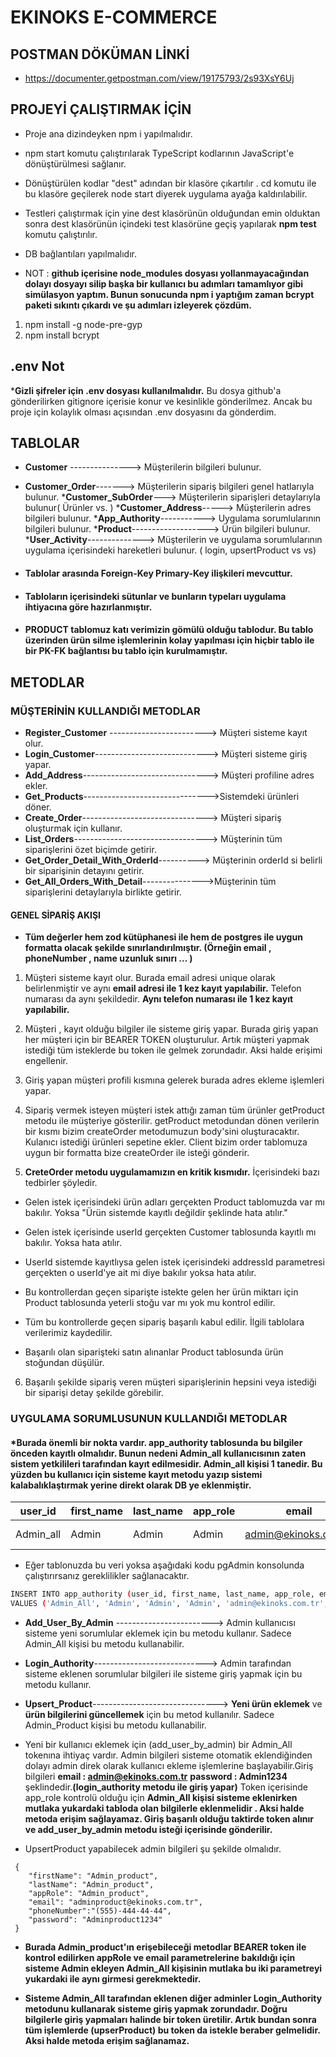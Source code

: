 # EKINOKS E-COMMERCE

  ## POSTMAN DÖKÜMAN LİNKİ
* https://documenter.getpostman.com/view/19175793/2s93XsY6Uj

## PROJEYİ ÇALIŞTIRMAK İÇİN
 
 * Proje ana dizindeyken npm i yapılmalıdır.
 * npm start komutu çalıştırılarak TypeScript kodlarının JavaScript'e dönüştürülmesi       sağlanır.
 * Dönüştürülen kodlar "dest" adından bir klasöre çıkartılır . cd komutu ile bu klasöre    geçilerek node start diyerek uygulama ayağa kaldırılabilir.
 
 * Testleri çalıştırmak için yine dest klasörünün olduğundan emin olduktan sonra dest klasörünün içindeki test klasörüne geçiş yapılarak **npm test** komutu çalıştırılır.
 
 * DB bağlantıları yapılmalıdır. 
 
 * NOT : **github içerisine node_modules dosyası yollanmayacağından dolayı dosyayı silip başka bir kullanıcı bu adımları tamamlıyor gibi simülasyon yaptım. Bunun sonucunda npm i yaptığım zaman bcrypt paketi sıkıntı çıkardı ve  şu adımları izleyerek çözdüm.**
 
 1) npm install -g node-pre-gyp
 2) npm install bcrypt

 
 ## .env Not
 ***Gizli şifreler için .env dosyası kullanılmalıdır.** Bu dosya github'a gönderilirken    gitignore içerisie konur ve kesinlikle gönderilmez. Ancak bu proje için kolaylık        olması açısından .env dosyasını da gönderdim.
 
 

 
 ## TABLOLAR
* **Customer** ---------------> Müşterilerin bilgileri bulunur.
* **Customer_Order**-------> Müşterilerin sipariş bilgileri genel hatlarıyla bulunur.
***Customer_SubOrder**---> Müşterilerin siparişleri detaylarıyla bulunur( Ürünler vs. )
***Customer_Address**-----> Müşterilerin adres bilgileri bulunur.
***App_Authority**-----------> Uygulama sorumlularının bilgileri bulunur.
***Product**-------------------> Ürün bilgileri bulunur.
***User_Activity**--------------> Müşterilerin ve uygulama sorumlularının uygulama
içerisindeki hareketleri bulunur. ( login, upsertProduct vs vs)


* #### Tablolar arasında Foreign-Key  Primary-Key ilişkileri mevcuttur.

* #### Tabloların içerisindeki sütunlar ve bunların typeları uygulama ihtiyacına göre hazırlanmıştır.

* #### PRODUCT tablomuz katı verimizin gömülü olduğu tablodur. Bu tablo üzerinden ürün silme işlemlerinin kolay yapılması için hiçbir tablo ile bir PK-FK bağlantısı bu tablo için kurulmamıştır. 


## METODLAR

### MÜŞTERİNİN KULLANDIĞI METODLAR
* **Register_Customer** ------------------------> Müşteri sisteme kayıt olur.
* **Login_Customer**----------------------------> Müşteri sisteme giriş yapar.
* **Add_Address**-------------------------------> Müşteri profiline adres ekler.
* **Get_Products**------------------------------->Sistemdeki ürünleri döner.
* **Create_Order**-------------------------------> Müşteri sipariş oluşturmak için kullanır.
* **List_Orders**---------------------------------> Müşterinin tüm siparişlerini özet biçimde getirir.
* **Get_Order_Detail_With_OrderId**----------> Müşterinin orderId si belirli bir siparişinin detayını getirir.
* **Get_All_Orders_With_Detail**--------------->Müşterinin tüm siparişlerini detaylarıyla birlikte getirir.


#### GENEL SİPARİŞ AKIŞI



* **Tüm değerler hem zod kütüphanesi ile hem de postgres ile uygun formatta olacak şekilde sınırlandırılmıştır. (Örneğin email , phoneNumber , name uzunluk sınırı ... )**


1) Müşteri sisteme kayıt olur. Burada email adresi unique olarak belirlenmiştir ve aynı **email adresi ile 1 kez kayıt yapılabilir.** Telefon numarası da aynı şekildedir. **Aynı telefon numarası ile 1 kez kayıt yapılabilir.**

2) Müşteri , kayıt olduğu bilgiler ile sisteme giriş yapar. Burada giriş yapan her müşteri için bir BEARER TOKEN oluşturulur. Artık müşteri yapmak istediği tüm isteklerde bu token ile gelmek zorundadır. Aksi halde erişimi engellenir.

3) Giriş yapan müşteri profili kısmına gelerek burada adres ekleme işlemleri yapar.

4) Sipariş vermek isteyen müşteri istek attığı zaman tüm ürünler getProduct metodu ile müşteriye gösterilir. getProduct metodundan dönen verilerin bir kısmı bizim createOrder metodumuzun body'sini oluşturacaktır. Kulanıcı istediği ürünleri sepetine ekler. Client bizim order tablomuza uygun bir formatta bize createOrder ile isteği gönderir.

5) **CreteOrder metodu uygulamamızın en kritik kısmıdır.** İçerisindeki bazı tedbirler şöyledir.
  * Gelen  istek içerisindeki ürün adları gerçekten Product tablomuzda var mı bakılır. Yoksa "Ürün sistemde kayıtlı değildir şeklinde hata atılır."
  
  * Gelen istek içerisinde userId gerçekten Customer tablosunda kayıtlı mı bakılır. Yoksa hata atılır.
  
  * UserId sistemde kayıtlıysa gelen istek içerisindeki addressId parametresi gerçekten o userId'ye ait mi diye bakılır yoksa hata atılır.
  
  * Bu kontrollerdan geçen siparişte istekte gelen her ürün miktarı için Product tablosunda yeterli stoğu var mı yok mu kontrol edilir.
  
  * Tüm bu kontrollerde geçen sipariş başarılı kabul edilir. İlgili tablolara verilerimiz kaydedilir.
  
  * Başarılı olan siparişteki satın alınanlar Product tablosunda ürün stoğundan düşülür.
6) Başarılı şekilde sipariş veren müşteri siparişlerinin hepsini veya istediği bir siparişi detay şekilde görebilir.
  
  
### UYGULAMA SORUMLUSUNUN KULLANDIĞI METODLAR

#### *Burada önemli bir nokta vardır. app_authority tablosunda bu bilgiler önceden kayıtlı olmalıdır. Bunun nedeni Admin_all kullanıcısının zaten sistem yetkilileri tarafından kayıt edilmesidir. Admin_all kişisi 1 tanedir. Bu yüzden bu kullanıcı için sisteme kayıt metodu yazıp sistemi kalabalıklaştırmak  yerine direkt olarak DB ye eklenmiştir.

|user_id | first_name |  last_name  | app_role | email | phone_number | password |
| ------ | --- |------| ------|------|------|-----|
| Admin_all | Admin |  Admin    |  Admin   |    admin@ekinoks.com.tr   |   (555)-555-55-55   |  $2b$10$x.8idmT3yGlO9n4z/v5Uee0ZJeqpaaRvKTQF.7mGENd97rlQzVkne   |


* Eğer tablonuzda bu veri yoksa aşağıdaki kodu pgAdmin konsolunda çalıştırırsanız gereklilikler sağlanacaktır.
```sh
INSERT INTO app_authority (user_id, first_name, last_name, app_role, email, phone_number, password)
VALUES ('Admin_All', 'Admin', 'Admin', 'Admin', 'admin@ekinoks.com.tr', '(555)-555-55-55', '$2b$10$x.8idmT3yGlO9n4z/v5Uee0ZJeqpaaRvKTQF.7mGENd97rlQzVkne');
```

* **Add_User_By_Admin** ------------------------> Admin kullanıcısı sisteme yeni sorumlular eklemek için bu metodu kullanır. Sadece Admin_All kişisi bu metodu kullanabilir.
* **Login_Authority**----------------------------> Admin tarafından sisteme eklenen sorumlular bilgileri ile sisteme giriş yapmak için bu metodu kullanır.
* **Upsert_Product**-------------------------------> **Yeni ürün eklemek** ve **ürün bilgilerini güncellemek** için bu metod kullanılır. Sadece Admin_Product kişisi bu metodu kullanabilir.




* Yeni bir kullanıcı eklemek için (add_user_by_admin) bir Admin_All tokenına ihtiyaç vardır. Admin bilgileri sisteme otomatik eklendiğinden dolayı  admin direk olarak kullanıcı ekleme işlemlerine başlayabilir.Giriş bilgileri  **email : admin@ekinoks.com.tr**   **password : Admin1234** şeklindedir.**(login_authority metodu ile giriş yapar)** Token içerisinde app_role kontrolü olduğu için **Admin_All kişisi sisteme eklenirken mutlaka yukardaki tabloda olan bilgilerle eklenmelidir . Aksi halde metoda erişim sağlayamaz. Giriş başarılı olduğu taktirde token alınır ve add_user_by_admin metodu isteği içerisinde gönderilir.**



* UpsertProduct yapabilecek admin bilgileri şu şekilde olmalıdır.

```
 {
    "firstName": "Admin_product",
    "lastName": "Admin_product",
    "appRole": "Admin_product",
    "email": "adminproduct@ekinoks.com.tr",
    "phoneNumber":"(555)-444-44-44",
    "password": "Adminproduct1234"
 }

```

* **Burada Admin_product'ın erişebileceği metodlar BEARER token ile kontrol edilirken appRole ve email parametrelerine bakıldığı için sisteme Admin ekleyen Admin_All kişisinin mutlaka bu iki parametreyi yukardaki ile aynı girmesi gerekmektedir.**


* **Sisteme Admin_All tarafından eklenen diğer adminler Login_Authority metodunu kullanarak sisteme giriş yapmak zorundadır. Doğru bilgilerle giriş yapmaları halinde bir token üretilir. Artık bundan sonra tüm işlemlerde (upserProduct) bu token da istekle beraber gelmelidir. Aksi halde metoda erişim sağlanamaz.**
